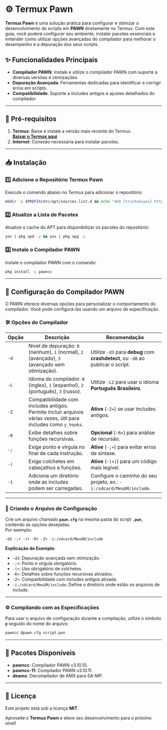 # ⚙️ **Termux Pawn**  

**Termux Pawn** é uma solução prática para configurar e otimizar o desenvolvimento de scripts em **PAWN** diretamente no Termux. Com este guia, você poderá configurar seu ambiente, instalar pacotes essenciais e entender como utilizar opções avançadas do compilador para melhorar o desempenho e a depuração dos seus scripts.

## ✨ **Funcionalidades Principais**  
- **Compilador PAWN**: Instale e utilize o compilador PAWN com suporte a diversas versões e otimizações.  
- **Depuração Avançada**: Ferramentas dedicadas para identificar e corrigir erros em scripts.  
- **Compatibilidade**: Suporte a includes antigos e ajustes detalhados do compilador.  

---

## 🔧 **Pré-requisitos**  
1. **Termux**: Baixe e instale a versão mais recente do Termux.  
   **[Baixar o Termux aqui](https://f-droid.org/repo/com.termux_1020.apk)**  
2. **Internet**: Conexão necessária para instalar pacotes.  

---

## 📥 **Instalação**  

### 1️⃣ **Adicione o Repositório Termux Pawn**  
Execute o comando abaixo no Termux para adicionar o repositório:  

```bash
mkdir -p $PREFIX/etc/apt/sources.list.d && echo "deb [trusted=yes] https://termux-pawn.github.io/repo stable main" >> $PREFIX/etc/apt/sources.list.d/termux-pawn.list
```

### 2️⃣ **Atualize a Lista de Pacotes**  
Atualize o cache do APT para disponibilizar os pacotes do repositório:  

```bash
yes | pkg upd -y && yes | pkg upg -y
```

### 3️⃣ **Instale o Compilador PAWN**  
Instale o compilador PAWN com o comando:  

```bash
pkg install -y pawncc
```

---

## 📘 **Configuração do Compilador PAWN**  

O PAWN oferece diversas opções para personalizar o comportamento do compilador. Você pode configurá-las usando um arquivo de especificação.

### 🛠️ **Opções do Compilador**  
| **Opção** | **Descrição**                                                                                                                                      | **Recomendação**                                                                 |
|-----------|----------------------------------------------------------------------------------------------------------------------------------------------------|---------------------------------------------------------------------------------|
| `-d`      | Nível de depuração: `0` (nenhum), `1` (normal), `2` (avançado), `3` (avançado sem otimização).                                                     | Utilize `-d3` para **debug** com **crashdetect**, ou `-d0` ao publicar o script. |
| `-L`      | Idioma do compilador: `0` (ingles), `1` (espanhol), `2` (português), `3` (russo).                                                     | Utilize `-L2` para usar o idioma **Português Brasileiro**. |
| `-Z`      | Compatibilidade com includes antigos. Permite incluir arquivos várias vezes, útil para includes como `y_hooks`.                                    | **Ative** (`-Z+`) se usar includes antigos.                                      |
| `-R`      | Exibe detalhes sobre funções recursivas.                                                                                                          | **Opcional** (`-R+`) para análise de recursão.                                   |
| `-;`      | Exige ponto e vírgula no final de cada instrução.                                                                                                 | **Ative** (`-;+`) para evitar erros de sintaxe.                                  |
| `-(`      | Exige colchetes em cabeçalhos e funções.                                                                                                          | **Ative** (`-(+)`) para um código mais legível.                                  |
| `-i`      | Adiciona um diretório onde as includes podem ser carregadas.                                                                                      | Configure o caminho do seu projeto, ex.: `-i:/sdcard/MeuGM/include`.             |

---

### 📝 **Criando o Arquivo de Configuração**  
Crie um arquivo chamado **`pawn.cfg`** na mesma pasta do script **`.pwn`**, contendo as opções desejadas.  
Por exemplo:  

```plaintext
-d3 -;+ -(+ -R+ -Z+ -i:/sdcard/MeuGM/include
```

**Explicação do Exemplo**:  
- `-d3`: Depuração avançada sem otimização.  
- `-;+`: Ponto e vírgula obrigatório.  
- `-(+`: Uso obrigatório de colchetes.  
- `-R+`: Detalhes sobre funções recursivas ativados.  
- `-Z+`: Compatibilidade com includes antigos ativada.  
- `-i:/sdcard/MeuGM/include`: Define o diretório onde estão os arquivos de include.  

---

### ⚙️ **Compilando com as Especificações**  
Para usar o arquivo de configuração durante a compilação, utilize o símbolo **`@`** seguido do nome do arquivo:  

```bash
pawncc @pawn.cfg script.pwn
```

---

## 📂 **Pacotes Disponíveis**  
- **pawncc**: Compilador PAWN v3.10.10.  
- **pawncc-11**: Compilador PAWN v3.10.11.  
- **deamx**: Decompilador de AMX para SA-MP.  

---

## 📜 **Licença**  
Este projeto está sob a licença **MIT**.  

Aproveite o **Termux Pawn** e eleve seu desenvolvimento para o próximo nível!
